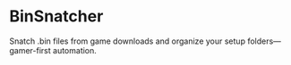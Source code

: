 # BinSnatcher
Snatch .bin files from game downloads and organize your setup folders—gamer-first automation.
